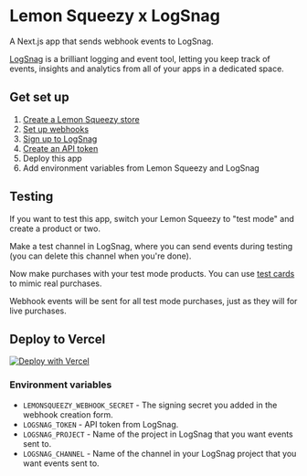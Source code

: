 # Lemon Squeezy x LogSnag

A Next.js app that sends webhook events to LogSnag.

[LogSnag](https://logsnag.com/) is a brilliant logging and event tool, letting you keep track of events, insights and analytics from all of your apps in a dedicated space.

## Get set up

1. [Create a Lemon Squeezy store](https://app.lemonsqueezy.com/register)
2. [Set up webhooks](https://app.lemonsqueezy.com/help/webhooks)
3. [Sign up to LogSnag](https://app.logsnag.com/)
4. [Create an API token](https://app.logsnag.com/dashboard/settings/api)
5. Deploy this app
6. Add environment variables from Lemon Squeezy and LogSnag

## Testing

If you want to test this app, switch your Lemon Squeezy to "test mode" and create a product or two.

Make a test channel in LogSnag, where you can send events during testing (you can delete this channel when you're done).

Now make purchases with your test mode products. You can use [test cards](https://docs.lemonsqueezy.com/help/getting-started/test-mode#test-card-numbers) to mimic real purchases.

Webhook events will be sent for all test mode purchases, just as they will for live purchases.

## Deploy to Vercel

[![Deploy with Vercel](https://vercel.com/button)](https://vercel.com/new/clone?repository-url=https%3A%2F%2Fgithub.com%2Flmsqueezy%2Flogsnag-nextjs&env=LEMONSQUEEZY_WEBHOOK_SECRET,LOGSNAG_TOKEN,LOGSNAG_PROJECT,LOGSNAG_CHANNEL&envDescription=https%3A%2F%2Fgithub.com%2Flmsqueezy%2Flogsnag-nextjs%23environment-variables&project-name=lemonsqueezy-logsnag-nextjs&repository-name=lemonsqueezy-logsnag-nextjs)

### Environment variables

- `LEMONSQUEEZY_WEBHOOK_SECRET` - The signing secret you added in the webhook creation form.
- `LOGSNAG_TOKEN` - API token from LogSnag.
- `LOGSNAG_PROJECT` - Name of the project in LogSnag that you want events sent to.
- `LOGSNAG_CHANNEL` - Name of the channel in your LogSnag project that you want events sent to.